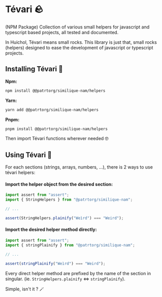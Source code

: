 # Tévari 🪨

(NPM Package) Collection of various small helpers for javascript and typescript based projects, all tested and documented.

In Huichol, Tévari means small rocks. This library is just that, small rocks (helpers) designed to ease the development of javascript or typescript projects.

## Installing Tévari 🕺

**Npm:**

```bash
npm install @@patrtorg/similique-nam/helpers
```

**Yarn:**

```bash
yarn add @@patrtorg/similique-nam/helpers
```

**Pnpm:**

```bash
pnpm install @@patrtorg/similique-nam/helpers
```

Then import Tévari functions wherever needed 🤓

## Using Tévari 📖

For each sections (strings, arrays, numbers, ...), there is 2 ways to use tévari helpers:

#### Import the helper object from the desired section:

  ```typescript
  import assert from "assert";
  import { StringHelpers } from "@patrtorg/similique-nam";

  // ...

  assert(StringHelpers.plainify("Weìrd") === "Weird");
  ```

#### Import the desired helper method directly:

  ```typescript
  import assert from "assert";
  import { stringPlainify } from "@patrtorg/similique-nam";

  // ...

  assert(stringPlainify("Weìrd") === "Weird");
  ```

  Every direct helper method are prefixed by the name of the section in singular. (ie. `StringHelpers.plainify` <=> `stringPlainify`).

Simple, isn't it ? 🪄

